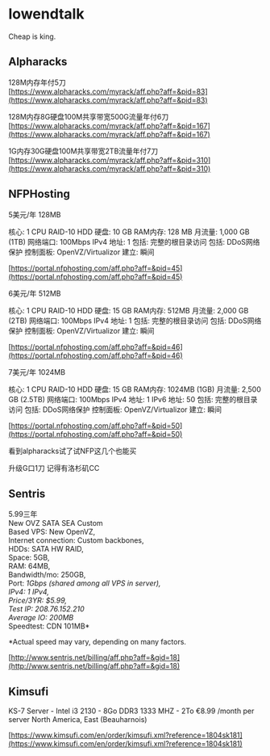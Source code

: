 # lowendtalk
Cheap is king.

## Alpharacks

128M内存年付5刀  
[https://www.alpharacks.com/myrack/aff.php?aff=&pid=83](https://www.alpharacks.com/myrack/aff.php?aff=&pid=83)

128M内存8G硬盘100M共享带宽500G流量年付6刀  
[https://www.alpharacks.com/myrack/aff.php?aff=&pid=167](https://www.alpharacks.com/myrack/aff.php?aff=&pid=167)

1G内存30G硬盘100M共享带宽2TB流量年付7刀  
[https://www.alpharacks.com/myrack/aff.php?aff=&pid=310](https://www.alpharacks.com/myrack/aff.php?aff=&pid=310)

## NFPHosting

5美元/年 128MB

核心: 1 CPU
RAID-10 HDD 硬盘: 10 GB 
RAM内存: 128 MB
月流量: 1,000 GB (1TB)
网络端口: 100Mbps
IPv4 地址: 1
包括: 完整的根目录访问
包括: DDoS网络保护
控制面板: OpenVZ/Virtualizor
建立: 瞬间

[https://portal.nfphosting.com/aff.php?aff=&pid=45](https://portal.nfphosting.com/aff.php?aff=&pid=45)



6美元/年 512MB

核心: 1 CPU
RAID-10 HDD 硬盘: 15 GB 
RAM内存: 512MB
月流量: 2,000 GB (2TB)
网络端口: 100Mbps
IPv4 地址: 1
包括: 完整的根目录访问
包括: DDoS网络保护
控制面板: OpenVZ/Virtualizor
建立: 瞬间

[https://portal.nfphosting.com/aff.php?aff=&pid=46](https://portal.nfphosting.com/aff.php?aff=&pid=46)



7美元/年 1024MB

核心: 1 CPU
RAID-10 HDD 硬盘: 15 GB 
RAM内存: 1024MB (1GB)
月流量: 2,500 GB (2.5TB)
网络端口: 100Mbps
IPv4 地址: 1
IPv6 地址: 50
包括: 完整的根目录访问
包括: DDoS网络保护
控制面板: OpenVZ/Virtualizor
建立: 瞬间

[https://portal.nfphosting.com/aff.php?aff=&pid=50](https://portal.nfphosting.com/aff.php?aff=&pid=50)

看到alpharacks试了试NFP这几个也能买

升级G口1刀
记得有洛杉矶CC

## Sentris

5.99三年  
New OVZ SATA SEA Custom  
Based VPS: New OpenVZ,  
Internet connection: Custom backbones,   
HDDs: SATA HW RAID,  
Space: 5GB,  
RAM: 64MB,  
Bandwidth/mo: 250GB,  
Port: *1Gbps (shared among all VPS in server),  
IPv4: 1 IPv4,  
Price/3YR: $5.99,  
Test IP: 208.76.152.210  
Average IO: 200MB*  
Speedtest: CDN 101MB*

*Actual speed may vary, depending on many factors.

[http://www.sentris.net/billing/aff.php?aff=&gid=18](http://www.sentris.net/billing/aff.php?aff=&gid=18)


## Kimsufi
KS-7 Server - Intel i3 2130 - 8Go DDR3 1333 MHZ - 2To
€8.99 /month per server
North America, East (Beauharnois)

[https://www.kimsufi.com/en/order/kimsufi.xml?reference=1804sk181](https://www.kimsufi.com/en/order/kimsufi.xml?reference=1804sk181)

